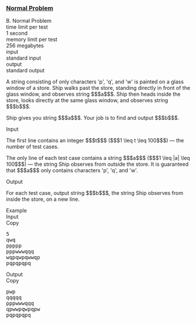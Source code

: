 <h3><a href="https://codeforces.com/contest/2044/problem/B" target="_blank" rel="noopener noreferrer">Normal Problem</a></h3>

<div class="header"><div class="title">B. Normal Problem</div><div class="time-limit"><div class="property-title">time limit per test</div>1 second</div><div class="memory-limit"><div class="property-title">memory limit per test</div>256 megabytes</div><div class="input-file input-standard"><div class="property-title">input</div>standard input</div><div class="output-file output-standard"><div class="property-title">output</div>standard output</div></div><div><p>A string consisting of only characters 'p', 'q', and 'w' is painted on a glass window of a store. Ship walks past the store, standing directly in front of the glass window, and observes string $$$a$$$. Ship then heads inside the store, looks directly at the same glass window, and observes string $$$b$$$.</p><p>Ship gives you string $$$a$$$. Your job is to find and output $$$b$$$.</p></div><div class="input-specification"><div class="section-title">Input</div><p>The first line contains an integer $$$t$$$ ($$$1 \leq t \leq 100$$$) — the number of test cases.</p><p>The only line of each test case contains a string $$$a$$$ ($$$1 \leq |a| \leq 100$$$) — the string Ship observes from outside the store. It is guaranteed that $$$a$$$ only contains characters 'p', 'q', and 'w'.</p></div><div class="output-specification"><div class="section-title">Output</div><p>For each test case, output string $$$b$$$, the string Ship observes from inside the store, on a new line.</p></div><div class="sample-tests"><div class="section-title">Example</div><div class="sample-test"><div class="input"><div class="title">Input<div title="Copy" data-clipboard-target="#id008850440418727508" id="id0019823324831262956" class="input-output-copier">Copy</div></div><pre id="id008850440418727508"><div class="test-example-line test-example-line-even test-example-line-0">5</div><div class="test-example-line test-example-line-odd test-example-line-1">qwq</div><div class="test-example-line test-example-line-even test-example-line-2">ppppp</div><div class="test-example-line test-example-line-odd test-example-line-3">pppwwwqqq</div><div class="test-example-line test-example-line-even test-example-line-4">wqpqwpqwwqp</div><div class="test-example-line test-example-line-odd test-example-line-5">pqpqpqpq</div></pre></div><div class="output"><div class="title">Output<div title="Copy" data-clipboard-target="#id0001915238275630826" id="id0003538969128401692" class="input-output-copier">Copy</div></div><pre id="id0001915238275630826">pwp
qqqqq
pppwwwqqq
qpwwpqwpqpw
pqpqpqpq
</pre></div></div></div>